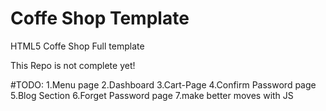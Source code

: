 <h1>Coffe Shop Template</h1>
<p>HTML5 Coffe Shop Full template</p>
<p>This Repo is not complete yet!</p>
<p>#TODO: 1.Menu page 2.Dashboard 3.Cart-Page 4.Confirm Password page 5.Blog Section 6.Forget Password page 7.make better moves with JS</p>